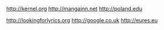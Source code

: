 http://kernel.org http://mangainn.net http://poland.edu 

http://lookingforlyrics.org http://google.co.uk http://eures.eu 

